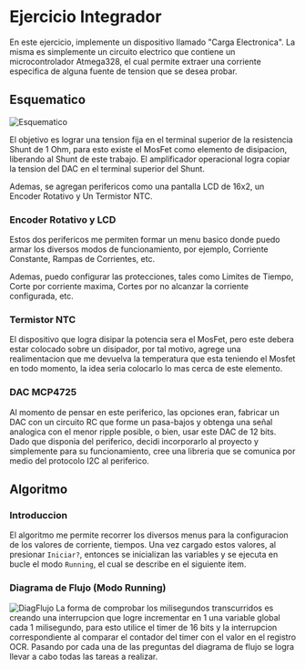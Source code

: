 # Ejercicio Integrador
En este ejercicio, implemente un dispositivo llamado "Carga Electronica". La misma es simplemente un circuito electrico que contiene un microcontrolador Atmega328, el cual permite extraer una corriente especifica de alguna fuente de tension que se desea probar.

## Esquematico
![Esquematico](https://github.com/christian-herrera/Arq-Computadores/tree/main/Practica%20Nro%203/Docs/Esquematico.svg)

El objetivo es lograr una tension fija en el terminal superior de la resistencia Shunt de 1 Ohm, para esto existe el MosFet como elemento de disipacion, liberando al Shunt de este trabajo. El amplificador operacional logra copiar la tension del DAC en el terminal superior del Shunt.

Ademas, se agregan perifericos como una pantalla LCD de 16x2, un Encoder Rotativo y Un Termistor NTC.

### Encoder Rotativo y LCD
Estos dos perifericos me permiten formar un menu basico donde puedo armar los diversos modos de funcionamiento, por ejemplo, Corriente Constante, Rampas de Corrientes, etc.

Ademas, puedo configurar las protecciones, tales como Limites de Tiempo, Corte por corriente maxima, Cortes por no alcanzar la corriente configurada, etc.

### Termistor NTC
El dispositivo que logra disipar la potencia sera el MosFet, pero este debera estar colocado sobre un disipador, por tal motivo, agrege una realimentacion que me devuelva la temperatura que esta teniendo el Mosfet en todo momento, la idea seria colocarlo lo mas cerca de este elemento.

### DAC MCP4725
Al momento de pensar en este periferico, las opciones eran, fabricar un DAC con un circuito RC que forme un pasa-bajos y obtenga una señal analogica con el menor ripple posible, o bien, usar este DAC de 12 bits. Dado que disponia del periferico, decidi incorporarlo al proyecto y simplemente para su funcionamiento, cree una libreria que se comunica por medio del protocolo I2C al periferico.


## Algoritmo

### Introduccion
El algoritmo me permite recorrer los diversos menus para la configuracion de los valores de corriente, tiempos. Una vez cargado estos valores, al presionar `Iniciar?`, entonces se inicializan las variables y se ejecuta en bucle el modo `Running`, el cual se describe en el siguiente item.

### Diagrama de Flujo (Modo Running)
![DiagFlujo](https://github.com/christian-herrera/Arq-Computadores/tree/main/Practica%20Nro%203/Docs/DiagFlujo.svg)
La forma de comprobar los milisegundos transcurridos es creando una interrupcion que logre incrementar en 1 una variable global cada 1 milisegundo, para esto utilice el timer de 16 bits y la interrupcion correspondiente al comparar el contador del timer con el valor en el registro OCR. Pasando por cada una de las preguntas del diagrama de flujo se logra llevar a cabo todas las tareas a realizar.